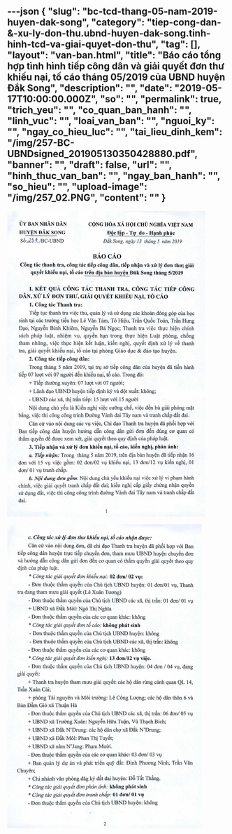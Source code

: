 ---json
{
    "slug": "bc-tcd-thang-05-nam-2019-huyen-dak-song",
    "category": "tiep-cong-dan-&-xu-ly-don-thu.ubnd-huyen-dak-song.tinh-hinh-tcd-va-giai-quyet-don-thu",
    "tag": [],
    "layout": "van-ban.html",
    "title": "Báo cáo tổng hợp tình hình tiếp công dân và giải quyết đơn thư khiếu nại, tố cáo tháng 05/2019 của UBND huyện Đắk Song",
    "description": "",
    "date": "2019-05-17T10:00:00.000Z",
    "so": "",
    "permalink": true,
    "trich_yeu": "",
    "co_quan_ban_hanh": "",
    "linh_vuc": "",
    "loai_van_ban": "",
    "nguoi_ky": "",
    "ngay_co_hieu_luc": "",
    "tai_lieu_dinh_kem": "/img/257-BC-UBNDsigned_201905130350428880.pdf",
    "banner": "",
    "draft": false,
    "url": "",
    "hinh_thuc_van_ban": "",
    "ngay_ban_hanh": "",
    "so_hieu": "",
    "upload-image": "/img/257_02.PNG",
    "__content__": ""
}
---
<p><img alt="" src="/img/257_01.PNG" /></p>

<p><img alt="" src="/img/257_02.PNG" /></p>
